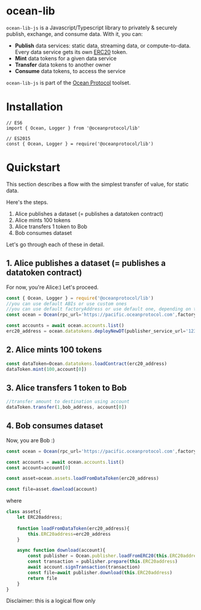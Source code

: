 
# ocean-lib

`ocean-lib-js` is a Javascript/Typescript library to privately & securely publish, exchange, and consume data. With it, you can:
* **Publish** data services: static data, streaming data, or compute-to-data. Every data service gets its own [ERC20](https://github.com/ethereum/EIPs/blob/7f4f0377730f5fc266824084188cc17cf246932e/EIPS/eip-20.md) token.
* **Mint** data tokens for a given data service
* **Transfer** data tokens to another owner
* **Consume** data tokens, to access the service

`ocean-lib-js` is part of the [Ocean Protocol](www.oceanprotocol.com) toolset.

# Installation
```
// ES6
import { Ocean, Logger } from '@oceanprotocol/lib'

// ES2015
const { Ocean, Logger } = require('@oceanprotocol/lib')

```

# Quickstart

This section describes a flow with the simplest transfer of value, for static data.

Here's the steps.
1. Alice publishes a dataset (= publishes a datatoken contract)
1. Alice mints 100 tokens
1. Alice transfers 1 token to Bob
1. Bob consumes dataset

Let's go through each of these in detail.


## 1. Alice publishes a dataset (= publishes a datatoken contract)

For now, you're Alice:) Let's proceed.


```javascript
const { Ocean, Logger } = require('@oceanprotocol/lib')
//you can use default ABIs or use custom ones
//you can use default factoryAddress or use default one, depending on the network (auto-determined)
const ocean = Ocean(rpc_url='https://pacific.oceanprotocol.com',factoryABI=Ocean.factoryABI,dataTokenABI=Ocean.dataTokenABI,factoryAddress='0x123',web3Provider: web3)

const accounts = await ocean.accounts.list()
erc20_address = ocean.datatokens.deployNewDT(publisher_service_url='123.com',account[0])
```

## 2. Alice mints 100 tokens

```javascript
const dataToken=Ocean.datatokens.loadContract(erc20_address)
dataToken.mint(100,account[0])
```

## 3. Alice transfers 1 token to Bob

```javascript
//transfer amount to destination using account
dataToken.transfer(1,bob_address, account[0])
```

## 4. Bob consumes dataset

Now, you are Bob :)

```javascript
const ocean = Ocean(rpc_url='https://pacific.oceanprotocol.com',factoryABI=Ocean.factoryABI,dataTokenABI=Ocean.dataTokenABI,factoryAddress='0x123',web3Provider: web3)

const accounts = await ocean.accounts.list()
const account=account[0]

const asset=ocean.assets.loadFromDataToken(erc20_address)

const file=asset.download(account)

```
where
```javascript
class assets{
    let ERC20address;
    
    function loadFromDataToken(erc20_address){
        this.ERC20address=erc20_address
    }

    async function download(account){
        const publisher = Ocean.publisher.loadFromERC20(this.ERC20address)
        const transaction = publisher.prepare(this.ERC20address)
        await account.signTransaction(transaction)
        const file=await publisher.download(this.ERC20address)
        return file
    }
}
```

Disclaimer: this is a logical flow only